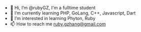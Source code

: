 - 👋 Hi, I’m @rubyGZ, I'm a fulltime student
- 🌱 I’m currently learning PHP, GoLang, C++, Javascript, Dart
- 👀 I’m interested in learning Phyton, Ruby
- 📫 How to reach me ruby.gzhang@gmail.com

<!---
rubyGZ/rubyGZ is a ✨ special ✨ repository because its `README.md` (this file) appears on your GitHub profile.
You can click the Preview link to take a look at your changes.
--->
